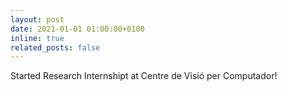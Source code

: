 ```yaml
---
layout: post
date: 2021-01-01 01:00:00+0100
inline: true
related_posts: false
---
```


Started Research Internshipt at Centre de Visió per Computador!